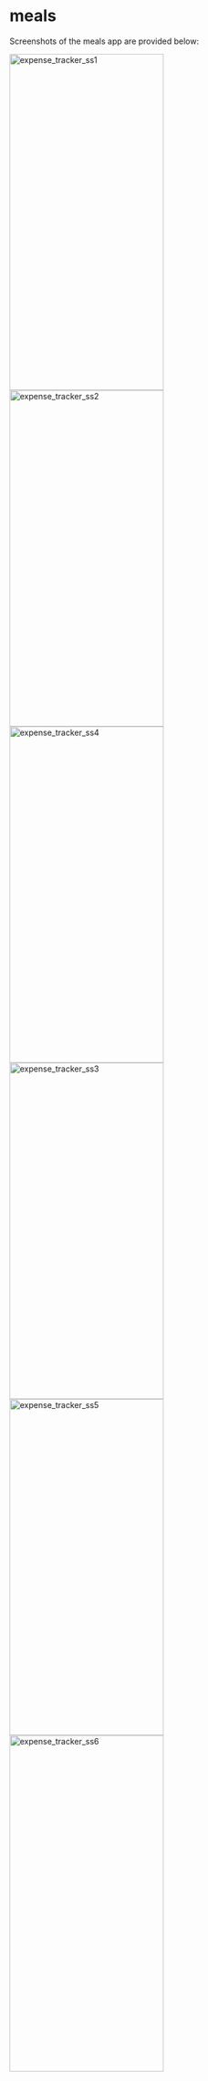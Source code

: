 # meals

Screenshots of the meals app are provided below:


<img src="https://github.com/ayeshakhan1/meals/assets/74055769/af7e144c-ee71-437c-8573-db69b31117b6" width="270" height="590" alt="expense_tracker_ss1">
<img src="https://github.com/ayeshakhan1/meals/assets/74055769/1dc12980-1ca9-4ef9-95cb-c7236dfe4cd5" width="270" height="590" alt="expense_tracker_ss2">
<img src="https://github.com/ayeshakhan1/meals/assets/74055769/272935f9-5670-4893-9834-2cafde4b0f2d" width="270" height="590" alt="expense_tracker_ss4">
<img src="https://github.com/ayeshakhan1/meals/assets/74055769/dcdf3ff0-36ed-4c03-bc89-2cab66ef1b09" width="270" height="590" alt="expense_tracker_ss3">
<img src="https://github.com/ayeshakhan1/meals/assets/74055769/8d41ef06-646f-477f-9cab-56e1c9113961" width="270" height="590" alt="expense_tracker_ss5">
<img src="https://github.com/ayeshakhan1/meals/assets/74055769/e1f0297a-e768-4719-8278-ec9fa2f5e7e3" width="270" height="590" alt="expense_tracker_ss6">

